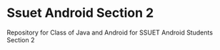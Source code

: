 # Ssuet Android Section 2
Repository for Class of Java and Android for SSUET Android Students Section 2
